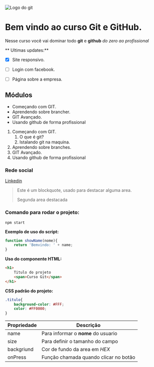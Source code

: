 ![Logo do git](https://sujeitoprogramador.com/wp-content/uploads/2021/04/gitimage.png)

# Bem vindo ao curso Git e GitHub.

Nesse curso você vai dominar todo **git** e **github** _do zero ao profissional_

** Ultimas updates:**
- [X] Site responsivo.
- [ ] Login com facebook.
- [ ] Página sobre a empresa.


## Módulos
* Começando com GIT.
* Aprendendo sobre brancher.
* GIT Avançado.
* Usando github de forma profissional

1. Começando com GIT.
    1. O que é git?
    2. Istalando git na maquina.
2. Aprendendo sobre branches.
3. GIT Avançado.
4. Usando github de forma profissional


### Rede social

[Linkedin](https://www.linkedin.com/in/wevertoncosta/)

>Este é um blockquote, usado para destacar alguma area.
>
> Segunda area destacada


### Comando para rodar o projeto:

```
npm start
```

**Exemplo de uso do script:**
```js
function showName(nome){
    return 'Bemvindo: ' + name;
}
```

**Uso do componente HTML:**
```html
<h1>
    Titulo do projeto
    <span>Curso Git</span>
</h1>
```

**CSS padrão do projeto:**
```css
.titulo{
    background-color: #FFF;
    color: #FF0000;
}
```

Propriedade | Descrição 
----------- | ---------
name | Para informar o **nome** do usuario
size | Para definir o tamanho do campo
backgriund | Cor de fundo da area em _HEX_
onPress | Função chamada quando clicar no botão
